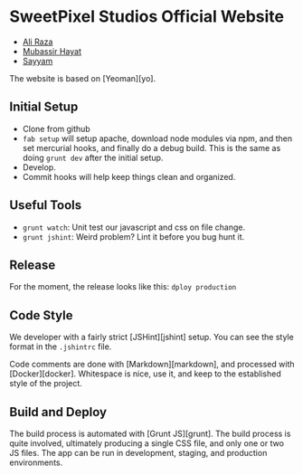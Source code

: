 
SweetPixel Studios Official Website
================================================================================

* [Ali Raza](https://github.com/aliirz)
* [Mubassir Hayat](https://github.com/mubassirhayat)
* [Sayyam](https://github.com/mmsayyam)

The website is based on [Yeoman][yo].

## Initial Setup

* Clone from github
* `fab setup` will setup apache, download node modules via npm, and then
  set mercurial hooks, and finally do a debug build. This is the same as
  doing `grunt dev` after the initial setup.
* Develop.
* Commit hooks will help keep things clean and organized.

## Useful Tools

* `grunt watch`: Unit test our javascript and css on file change.
* `grunt jshint`: Weird problem? Lint it before you bug hunt it.

## Release

For the moment, the release looks like this:
`dploy production`

## Code Style

We developer with a fairly strict [JSHint][jshint] setup. You can see the
style format in the `.jshintrc` file.

Code comments are done with [Markdown][markdown], and processed with
[Docker][docker]. Whitespace is nice, use it, and keep to the established
style of the project.

## Build and Deploy

The build process is automated with [Grunt JS][grunt]. The build process is
quite involved, ultimately producing a single CSS file, and only one or two
JS files. The app can be run in development, staging, and production
environments.
